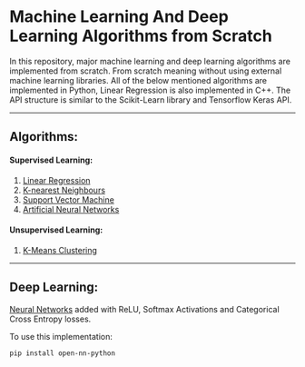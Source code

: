 # Machine Learning And Deep Learning Algorithms from Scratch

In this repository, major machine learning and deep learning algorithms are implemented from scratch. From scratch meaning without using external machine learning libraries. All of the below mentioned algorithms are implemented in Python, Linear Regression is also implemented in C++. The API structure is similar to the Scikit-Learn library and Tensorflow Keras API.

<hr>

## Algorithms:

#### Supervised Learning:
  1. <a href="https://github.com/NotShrirang/Machine-Learning-from-Scratch/tree/main/LinearRegression">Linear Regression</a>
  2. <a href="https://github.com/NotShrirang/Machine-Learning-from-Scratch/tree/main/K-nearest%20Neighbours">K-nearest Neighbours</a>
  3. <a href="https://github.com/NotShrirang/Machine-Learning-from-Scratch/tree/main/Support%20Vector%20Machine">Support Vector Machine</a>
  4. <a href="https://github.com/NotShrirang/Machine-Learning-from-Scratch/tree/main/Neural%20Networks">Artificial Neural Networks</a>

#### Unsupervised Learning:
  1. <a href="">K-Means Clustering</a>
  
<hr>

## Deep Learning:
<a href="https://github.com/NotShrirang/Machine-Learning-from-Scratch/tree/main/Neural%20Networks">Neural Networks</a> added with ReLU, Softmax Activations and Categorical Cross Entropy losses.

To use this implementation:

```
pip install open-nn-python
```
